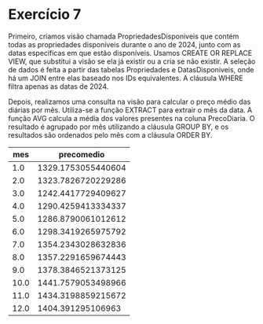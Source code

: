 # Exercício 7
Primeiro, criamos visão chamada PropriedadesDisponiveis que contém todas as propriedades disponíveis durante o ano de 2024, junto com as datas específicas em que estão disponíveis. Usamos CREATE OR REPLACE VIEW, que substitui a visão se ela já existir ou a cria se não existir. A seleção de dados é feita a partir das tabelas Propriedades e DatasDisponiveis, onde há um JOIN entre elas baseado nos IDs equivalentes. A cláusula WHERE filtra apenas as datas de 2024.

Depois, realizamos uma consulta na visão para calcular o preço médio das diárias por mês. Utiliza-se a função EXTRACT para extrair o mês da data. A função AVG calcula a média dos valores presentes na coluna PrecoDiaria. O resultado é agrupado por mês utilizando a cláusula GROUP BY, e os resultados são ordenados pelo mês com a cláusula ORDER BY.

<table>
    <thead>
        <tr>
            <th>mes</th>
            <th>precomedio</th>
        </tr>
    </thead>
    <tbody>
        <tr>
            <td>1.0</td>
            <td>1329.1753055440604</td>
        </tr>
        <tr>
            <td>2.0</td>
            <td>1323.7826720229286</td>
        </tr>
        <tr>
            <td>3.0</td>
            <td>1242.4417729409627</td>
        </tr>
        <tr>
            <td>4.0</td>
            <td>1290.4259413334337</td>
        </tr>
        <tr>
            <td>5.0</td>
            <td>1286.8790061012612</td>
        </tr>
        <tr>
            <td>6.0</td>
            <td>1298.3419265975792</td>
        </tr>
        <tr>
            <td>7.0</td>
            <td>1354.2343028632836</td>
        </tr>
        <tr>
            <td>8.0</td>
            <td>1357.2291659674443</td>
        </tr>
        <tr>
            <td>9.0</td>
            <td>1378.3846521373125</td>
        </tr>
        <tr>
            <td>10.0</td>
            <td>1441.7579053498966</td>
        </tr>
        <tr>
            <td>11.0</td>
            <td>1434.3198859215672</td>
        </tr>
        <tr>
            <td>12.0</td>
            <td>1404.391295106963</td>
        </tr>
    </tbody>
</table>